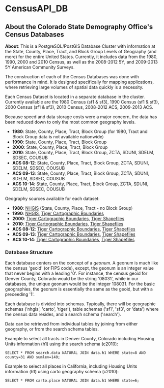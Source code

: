 # CensusAPI_DB

## About the Colorado State Demography Office's Census Databases

**About**: This is a PostgreSQL/PostGIS Database Cluster with information at the State, County, Place, Tract, and Block Group Levels of Geography (and more) for the entire United States.  Currently, it includes data from the 1980, 1990, 2000 and 2010 Census, as well as the 2008-2012 5Y, and 2009-2013 5Y American Community Surveys.


The construction of each of the Census Databases was done with performance in mind.  It is designed specifically for mapping applications, where retrieving large volumes of spatial data quickly is a necessity.


Each Census Dataset is located in a separate database in the cluster.  Currently available are the 1980 Census (sf1 &amp; sf3), 1990 Census (sf1 &amp; sf3), 2000 Census (sf1 &amp; sf3), 2010 Census, 2008-2012 ACS, 2009-2013 ACS.


Because speed and data storage costs were a major concern, the data has been reduced down to only the most common geography levels.

- **1980**: State, County, Place, Tract, Block Group  (for 1980, Tract and Block Group data is not available nationwide)
- **1990**: State, County, Place, Tract, Block Group
- **2000**: State, County, Place, Tract, Block Group
- **2010**: State, County, Place, Tract, Block Group, ZCTA, SDUNI, SDELM, SDSEC, COUSUB
- **ACS 08-12**: State, County, Place, Tract, Block Group, ZCTA, SDUNI, SDELM, SDSEC, COUSUB
- **ACS 09-13**: State, County, Place, Tract, Block Group, ZCTA, SDUNI, SDELM, SDSEC, COUSUB
- **ACS 10-14**: State, County, Place, Tract, Block Group, ZCTA, SDUNI, SDELM, SDSEC, COUSUB


Geography sources available for each dataset:

- **1980**: [NHGIS](https://www.nhgis.org/) (State, County, Place, Tract - no Block Group)
- **1990**: [NHGIS](https://www.nhgis.org/), [Tiger Cartographic Boundaries](https://www.census.gov/geo/maps-data/data/tiger-cart-boundary.html)
- **2000**: [Tiger Cartographic Boundaries](https://www.census.gov/geo/maps-data/data/tiger-cart-boundary.html), [Tiger Shapefiles](https://www.census.gov/geo/maps-data/data/tiger-line.html)
- **2010**: [Tiger Cartographic Boundaries](https://www.census.gov/geo/maps-data/data/tiger-cart-boundary.html), [Tiger Shapefiles](https://www.census.gov/geo/maps-data/data/tiger-line.html)
- **ACS 08-12**: [Tiger Cartographic Boundaries](https://www.census.gov/geo/maps-data/data/tiger-cart-boundary.html), [Tiger Shapefiles](https://www.census.gov/geo/maps-data/data/tiger-line.html)
- **ACS 09-13**: [Tiger Cartographic Boundaries](https://www.census.gov/geo/maps-data/data/tiger-cart-boundary.html), [Tiger Shapefiles](https://www.census.gov/geo/maps-data/data/tiger-line.html)
- **ACS 10-14**: [Tiger Cartographic Boundaries](https://www.census.gov/geo/maps-data/data/tiger-cart-boundary.html), [Tiger Shapefiles](https://www.census.gov/geo/maps-data/data/tiger-line.html)


### Database Structure

Each database centers on the concept of a *geonum*.  A geonum is much like the census 'geoid' (or FIPS code), except, the geonum is an integer value that never begins with a leading '0'.  For instance, the census geoid for Denver County, Colorado would be the string '08031', while in our databases, the unique geonum would be the integer 108031.  For the basic geographies, the geonum is essentially the same as the geoid, but with a preceeding '1'.


Each database is divided into schemas.  Typically, there will be geographic schemas ('nhgis', 'carto', 'tiger'), table schemas ('sf1', 'sf3', or 'data') where the census data resides, and a search schema ('search').

Data can be retrieved from individual tables by joining from either geography, or from the search schema tables.

Example to select all tracts in Denver County, Colorado including Housing Units information (h1) using the search schema (c2010):

```SELECT * FROM search.data NATURAL JOIN data.h1 WHERE state=8 AND county=31 AND sumlev=140;```

Example to select all places in California, including Housing Units information (h1) using carto geography schema (c2010):

```SELECT * FROM carto.place NATURAL JOIN data.h1 WHERE state=6;```



